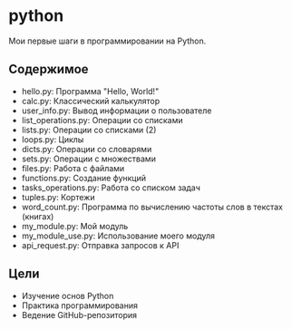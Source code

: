 # python

Мои первые шаги в программировании на Python.

## Содержимое
- hello.py: Программа "Hello, World!"
- calc.py: Классический калькулятор
- user_info.py: Вывод информации о пользователе
- list_operations.py: Операции со списками
- lists.py: Операции со списками (2)
- loops.py: Циклы
- dicts.py: Операции со словарями
- sets.py: Операции с множествами
- files.py: Работа с файлами
- functions.py: Создание функций
- tasks_operations.py: Работа со списком задач
- tuples.py: Кортежи
- word_count.py: Программа по вычислению частоты слов в текстах (книгах)
- my_module.py: Мой модуль
- my_module_use.py: Использование моего модуля
- api_request.py: Отправка запросов к API

## Цели
- Изучение основ Python
- Практика программирования
- Ведение GitHub-репозитория